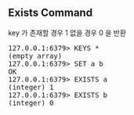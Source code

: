 ## Exists Command
key 가 존재할 경우 1 없을 경우 0 을 반환
<pre>
127.0.0.1:6379> KEYS *
(empty array)
127.0.0.1:6379> SET a b
OK
127.0.0.1:6379> EXISTS a
(integer) 1
127.0.0.1:6379> EXISTS b
(integer) 0

</pre>